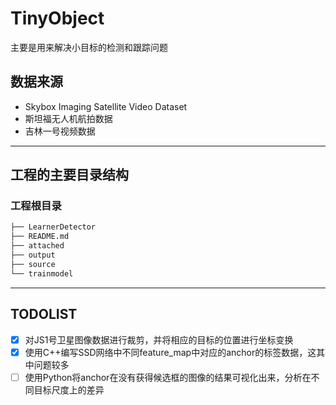 # TinyObject
主要是用来解决小目标的检测和跟踪问题

## 数据来源
- Skybox Imaging Satellite Video Dataset 
- 斯坦福无人机航拍数据
- 吉林一号视频数据

---

## 工程的主要目录结构
### 工程根目录
```bash
├── LearnerDetector
├── README.md
├── attached
├── output
├── source
└── trainmodel
```

---

## TODOLIST
- [x] 对JS1号卫星图像数据进行裁剪，并将相应的目标的位置进行坐标变换
- [x] 使用C++编写SSD网络中不同feature_map中对应的anchor的标签数据，这其中问题较多
- [ ] 使用Python将anchor在没有获得候选框的图像的结果可视化出来，分析在不同目标尺度上的差异